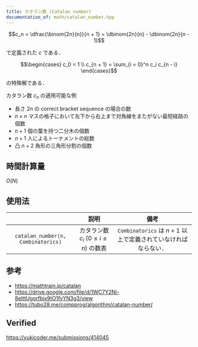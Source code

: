```yaml
---
title: カタラン数 (Catalan number)
documentation_of: math/catalan_number.hpp
---
```


$$c_n = \dfrac{\binom{2n}{n}}{n + 1} = \dbinom{2n}{n} - \dbinom{2n}{n - 1}$$

で定義された $c$ である．

$$\begin{cases} c_0 = 1 \\ c_{n + 1} = \sum_{i = 0}^n c_i c_{n - i} \end{cases}$$

の特殊解である．

カタラン数 $c_n$ の適用可能な例
- 長さ $2n$ の correct bracket sequence の場合の数
- $n \times n$ マスの格子において左下から右上まで対角線をまたがない最短経路の個数
- $n + 1$ 個の葉を持つ二分木の個数
- $n + 1$ 人によるトーナメントの総数
- 凸 $n + 2$ 角形の三角形分割の個数


## 時間計算量

$O(N)$


## 使用法

||説明|備考|
|:--:|:--:|:--:|
|`catalan_number(n, Combinatorics)`|カタラン数 $c_i \ (0 \leq i \leq n)$ の数表|`Combinatorics` は $n + 1$ 以上で定義されていなければならない．|


## 参考

- https://mathtrain.jp/catalan
- https://drive.google.com/file/d/1WC7Y2Ni-8elttUgorfbix9tO1fvYN3g3/view
- https://tubo28.me/compprog/algorithm/catalan-number/


## Verified

https://yukicoder.me/submissions/414045
